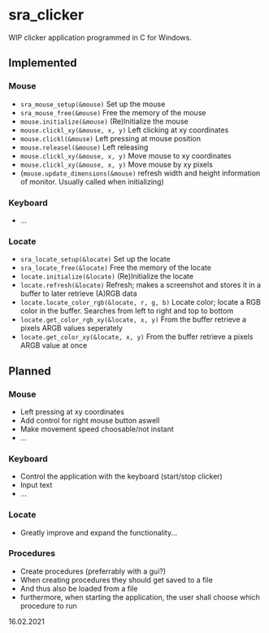 # sra_clicker
WIP clicker application programmed in C for Windows.
## Implemented
### Mouse
* `sra_mouse_setup(&mouse)` Set up the mouse
* `sra_mouse_free(&mouse)` Free the memory of the mouse
* `mouse.initialize(&mouse)` (Re)Initialize the mouse
* `mouse.clickl_xy(&mouse, x, y)` Left clicking at xy coordinates
* `mouse.clickl(&mouse)` Left pressing at mouse position
* `mouse.releasel(&mouse)` Left releasing
* `mouse.clickl_xy(&mouse, x, y)` Move mouse to xy coordinates
* `mouse.clickl_xy(&mouse, x, y)` Move mouse by xy pixels
* (`mouse.update_dimensions(&mouse)` refresh width and height information of monitor. Usually called when initializing)
### Keyboard
* ...
### Locate
* `sra_locate_setup(&locate)` Set up the locate
* `sra_locate_free(&locate)` Free the memory of the locate
* `locate.initialize(&locate)` (Re)Initialize the locate
* `locate.refresh(&locate)` Refresh; makes a screenshot and stores it in a buffer to later retrieve (A)RGB data
* `locate.locate_color_rgb(&locate, r, g, b)` Locate color; locate a RGB color in the buffer. Searches from left to right and top to bottom
* `locate.get_color_rgb_xy(&locate, x, y)` From the buffer retrieve a pixels ARGB values seperately
* `locate.get_color_xy(&locate, x, y)` From the buffer retrieve a pixels ARGB value at once
## Planned
### Mouse
* Left pressing at xy coordinates
* Add control for right mouse button aswell
* Make movement speed choosable/not instant
* ...
### Keyboard
* Control the application with the keyboard (start/stop clicker)
* Input text
* ...
### Locate
* Greatly improve and expand the functionality...
### Procedures
* Create procedures (preferrably with a gui?)
* When creating procedures they should get saved to a file
* And thus also be loaded from a file
* furthermore, when starting the application, the user shall choose which procedure to run

16.02.2021
